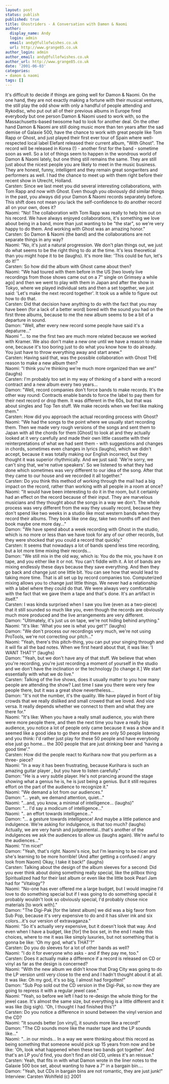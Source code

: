 ```yaml
---
layout: post
status: publish
published: true
title: Ghostriders - A Conversation with Damon & Naomi
author:
  display_name: Andy
  login: admin
  email: andy@fullofwishes.co.uk
  url: http://www.grange85.co.uk
author_login: admin
author_email: andy@fullofwishes.co.uk
author_url: http://www.grange85.co.uk
date: '2001-06-03'
categories:
- damon & naomi
tags: []
---
```

It's difficult to decide if things are going well for Damon & Naomi. On the
one hand, they are not exactly making a fortune with their musical ventures,
the still play the odd show with only a handful of people attending and
Rykodisc, who put out all of their previous albums in Europe fired everybody
but one person Damon & Naomi used to work with, so the Massachusetts-based
twosome had to look for another deal. On the other hand Damon & Naomi are
still doing music more than ten years after the sad demise of Galaxie 500,
have the chance to work with great people like Tom Rapp or Ghost, and just
played their first ever tour of Spain where well-respected local label Elefant
released their current album, "With Ghost". The record will be released in
Korea (!) - another first for the band - sometime soon as well. So a lot of
things seem to happen in the wondrous world of Damon & Naomi lately, but one
thing still remains the same. They are still just about the nicest people you
are likely to meet in the music business. They are honest, funny, intelligent
and they remain great songwriters and performers as well. I had the chance to
meet up with them right before their recent show in Utrecht, Holland.  
Carsten: Since we last meet you did several interesting collaborations, with
Tom Rapp and now with Ghost. Even though you obviously did similar things in
the past, you always did your Damon & Naomi records separately before. This
shift does not mean you lack the self-confidence to do another record all on
your own, does it?  
Naomi: "No! The collaboration with Tom Rapp was really to help him out on his
record. We have always enjoyed collaborations, it's something we love about
being in a band, more than just wanting to be "the star", so we're very happy
to do them. And working with Ghost was an amazing honor."  
Carsten: So Damon & Naomi (the band) and the collaborations are not separate
things in any way?  
Naomi: "No, it's just a natural progression. We don't plan things out, we just
do what seems to be the right thing to do at the time. It's less theoretical
than you might hope it to be (laughs). It's more like: 'This could be fun,
let's do it!'"  
Carsten: So how did the album with Ghost came about then?  
Naomi: "We had toured with them before in the US [two lovely live recordings
from those shows came out on a 7" single on Grimsey a while ago] and then we
went to play with them in Japan and after the show in Tokyo, where we played
individual sets and then a set together, we just said: 'Let's make the next
record together'. It took us a while to figure out how to do that.  
Carsten: Did that decision have anything to do with the fact that you may have
been (for a lack of a better word) bored with the sound you had on the first
three albums, because to me the new album seems to be a bit of a departure in
sound.  
Damon: "Well, after every new record some people have said it's a
depaturre..."  
Naomi "... to me the first two are much more related because we worked with
Kramer. We also don't make a new one until we have a reason to make one,
because it's too boring just to do what you know how to do already. You just
have to throw everything away and start anew."  
Carsten: Having said that, was the possible collaboration with Ghost THE
reason to make a new album then?  
Naomi: "I think you're thinking we're much more organized than we are!"
(laughs)  
Carsten: I'm probably too set in my way of thinking of a band with a record
contract and a new album every two years...  
Damon: "Well, record companies don't force bands to make records. It's the
other way round: Contracts enable bands to force the label to pay them for
their next record or drop them. It was different in the 60s, but that was
about singles and Top Ten stuff. We make records when we feel like making
them."  
Carsten: How did you approach the actual recording process with Ghost?  
Naomi: "We had the songs to the point where we usually start recording them.
Then we made very rough versions of the songs and sent them to Japan with all
the chords for them [Ghost] to look at and they actually looked at it very
carefully and made their own little cassette with their reinterpretations of
what we had sent them - with suggestions and changes in chords, sometimes even
changes in lyrics (laughs), which we didn't accept, because it was totally
making our English incorrect, but they thought it was superior rhythmically.
And we just said: 'We're sorry, we can't sing that, we're native speakers'. So
we listened to what they had done which sometimes was very different to our
idea of the song. After that they came to our house and we recorded it all
together."  
Carsten: Do you think this method of working through the mail had a big impact
on the record, rather than working with all people in a room at once?  
Naomi: "It would have been interesting to do it in the room, but it certainly
had an effect on the record because of their input. They are marvelous
musicians and they thought about the songs in a way we don't. The whole
process was very different from the way they usually record, because they
don't spend like two weeks in a studio like most western bands when they
record their albums. They book like one day, take two months off and then book
maybe one more day..."  
Damon: "We have spend about a week recording with Ghost in the studio, which
is no more or less than we have took for any of our other records, but they
were shocked that you could a record that quickly."  
Carsten: It seems that nowadays a lot of bands spend less time recording, but
a lot more time mixing their records...  
Damon: "We still mix in the old way, which is: You do the mix, you have it on
tape, and you either like it or not. You can't fiddle with it. A lot of bands
are mixing endlessly these days because they save everything. And then they go
back and change just one little bit. You can see how that would lead to taking
more time. That is all set up by record companies too. Computerized mixing
allows you to change just little things. We never had a relationship with a
label where they could do that. We were always very comfortable with the fact
that we gave them a tape and that's done. It's an artifact in itself."  
Carsten: I was kinda surprised when I saw you live (even as a two-piece) that
it still sounded so much like you, even though the records are obviously much
more produced and the live arrangements are very different.  
Damon: "Ultimately, it's just us on tape, we're not hiding behind anything."  
Naomi: "It's like: 'What you see is what you get'!" (laughs)  
Damon: "We don't process our recordings very much, we're not using ProTools,
we're not correcting our pitch..."  
Naomi: "Yeah, there's this pitch-thing, you can put your singing through and
it will fix all the bad notes. When we first heard about that, it was like: 'I
WANT THAT'!" (laughs)  
Damon: "Yeah, but we don't have any of that stuff. We believe that when you're
recording, you're just recording a moment of yourself in the studio and we
don't have the inclination or the technology [to change it.] We start
essentially with what we do live."  
Carsten: Talking of the live shows, does it usually matter to you how many
people are attending the show? Last time I saw you there were very few people
there, but it was a great show nevertheless...  
Damon: "It's not the number, it's the quality. We have played in front of big
crowds that we really disliked and small crowed that we loved. And vice versa.
It really depends whether we connect to them and what they are there for."  
Naomi: "It's like: When you have a really small audience, you wish there were
more people there, and then the next time you have a really big audience, you
notice a lot of people only came because it was a show and it seemed like a
good idea to go there and there are only 50 people listening and you think:
I'd rather just play for these 50 people and have everybody else just go
home... the 300 people that are just drinking beer and 'having a good time'."  
Carsten: How did the people react to Kurihara now that you perform as a three-
piece?  
Naomi: "In a way it has been frustrating, because Kurihara is such an amazing
guitar player , but you have to listen carefully."  
Damon: "He is a very subtle player. He's not prancing around the stage showing
what a genius he is, he is just being a genius. But it still requires effort
on the part of the audience to recognize it."  
Naomi: "We demand a lot from our audiences."  
Damon: "... yeah, we demand attention, quiet..."  
Naomi: "...and, you know, a minimal of intelligence... (laughs)"  
Damon: "... I'd say a modicum of intelligence..."  
Naomi: ".. an effort towards intelligence..."  
Damon: "... a gesture towards intelligence! And maybe a little patience and
indulgence. We're asking for indulgence, is that too much? (laughs) Actually,
we are very harsh and judgemental...that's another of the indulgences we ask
the audiences to allow us (laughs again). We're awful to the audiences..."  
Naomi: "I'm nice!"  
Damon: "Yeah, that's right. Naomi's nice, but I'm learning to be nicer and
she's learning to be more horrible! (And after getting a confused / angry look
from Naomi) Okay, I take it back!" (laughs)  
Carsten: Talking about the design of the album sleeves for a second: Did you
ever think about doing something really special, like the pillbox thing
Spiritualized had for their last album or even like the little book Pearl Jam
had for "Vitalogy"?  
Naomi: "No-one has ever offered me a large budget, but I would imagine I'd
love to do something special but if I was going to do something special it
probably wouldn't look so obviously special, I'd probably chose nice materials
[to work with]."  
Damon: "The Digi-Pak [for the latest album] we did was a big favor from Sub
Pop, because it's very expensive to do and it has silver ink and six
colors...it's our version of extravaganza."  
Naomi: "So it's actually very expensive, but it doesn't look that way. And
even when I have a budget, like [for] the box set, in the end I made this
choices, where to me it was like simply luxuries, but not something that is
gonna be like: 'Oh my god, what's THAT'?"  
Carsten: Do you do sleeves for a lot of other bands as well?  
Naomi: "I do it for everyone who asks - and if they pay me, too."  
Carsten: Does it actually make a difference if a record is released on CD or
vinyl as far as the design is concerned?  
Naomi: "With the new album we didn't know that Drag City was going to do the
LP version until very close to the end and I hadn't thought about it at all.
It was like: Oh my god, it's so big, I almost had forgotten!"  
Damon: "Sub Pop sold out the CD version in the Digi-Pak, so now they are going
to repress it with a regular jewel case."  
Naomi: "Yeah, so before we left I had to re-design the whole thing for the
jewel case. It's almost the same size, but everything is a little different
and it was like (big sigh). 'Oh, I thought I had finished this'!"  
Carsten: Do you notice a difference in sound between the vinyl version and the
CD?  
Naomi: "It sounds better [on vinyl], it sounds more like a record!"  
Damon: "The CD sounds more like the master tape and the LP sounds like..."  
Naomi: "...in our minds... In a way we were thinking about this record as
being something that someone would pick up 15 years from now and be like: 'Oh,
look what happened when these two bands got together'. And that's an LP you'd
find, you don't find an old CD, unless it's an reissue."  
Carsten: Yeah, that fits in with what Damon wrote in the liner notes to the
Galaxie 500 box set, about wanting to have a 7" in a bargain bin....  
Damon: "Yeah, but CDs in bargain bins are not romantic, they are just junk!"  
Interview: Carsten Wohlfeld (c) 2001

